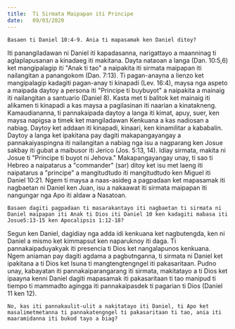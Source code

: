 ```yaml
---
title:  Ti Sirmata Maipapan iti Principe
date:   09/03/2020
---
```


`Basaen ti Daniel 10:4-9. Ania ti mapasamak ken Daniel ditoy?`

Iti panangiladawan ni Daniel iti kapadasanna, narigattayo a maanninag ti aglaplapusanan a kinadaeg iti makitana. Dayta nataoan a langa (Dan. 10:5,6) ket mangipalagip iti "Anak ti tao" a naipakita iti sirmata maipapan iti nailangitan a panangokom (Dan. 7:13). Ti pagan-anayna a lienzo ket mangipalagip kadagiti pagan-anay ti kinapadi (Lev. 16:4), maysa nga aspeto a maipada daytoy a persona iti "Principe ti buybuyot" a naipakita a mainaig iti nailangitan a santuario (Daniel 8). Kasta met ti balitok ket mainaig iti alikamen ti kinapadi a kas maysa a pagilasinan iti naarian a kinatakneng. Kamaudiananna, ti pannakaipada daytoy a langa iti kimat, apuy, suer, ken maysa napigsa a timek ket mangiladawan Kenkuana a kas nadiosan a nabiag. Daytoy ket addaan iti kinapadi, kinaari, ken kinamilitar a kababalin. Daytoy a langa ket ipakitana pay dagiti makapangayangay a pannakaiyaspingna iti nailangitan a nabiag nga isu a nagparang ken Josue sakbay iti gubat a maibusor iti Jerico (Jos. 5:13, 14). Idiay sirmata, makita ni Josue ti "Principe ti buyot ni Jehova." Makapangayangay unay, ti sao ti Hebreo a naipatarus a "commander" (sar) ditoy ket isu met laeng iti naipatarus a "principe" a mangitudtudo iti mangitudtudo ken Miguel iti Daniel 10:21. Ngem ti maysa a naas-asideg a pagpadaan ket mapasamak iti nagbaetan ni Daniel ken Juan, isu a nakaawat iti sirmata maipapan iti nangungar nga Apo iti aldaw a Nasatoan.

`Basaen dagiti pagpadaan ti masarakantayo iti nagbaetan ti sirmata ni Daniel maipapan iti Anak ti Dios iti Daniel 10 ken kadagiti mabasa iti Josue5:13-15 ken Apocalipsis 1:12-18?`

Segun ken Daniel, dagidiay nga adda idi kenkuana ket nagbutengda, ken ni Daniel a mismo ket kimmapsut ken naparuknoy iti daga. Ti pannakaipaduyakyak iti presencia ti Dios ket nangalapunos kenkuana. Ngem aniaman pay dagiti agdama a pagbutnganna, ti sirmata ni Daniel ket ipakitana a ti Dios ket Isuna ti mangtengtengngel iti pakasaritaan. Pudno unay, kabayatan iti pannakaiparangarang iti sirmata, makitatayo a ti Dios ket ipaayna kenni Daniel dagiti mapasamak iti pakasaritaan ti tao manipud ti tiempo ti mammadto agingga iti pannakaipasdek ti pagarian ti Dios (Daniel 11 ken 12). 

`No, kas iti pannakaulit-ulit a nakitatayo iti Daniel, ti Apo ket masalimetmetanna ti pannakatengngel ti pakasaritaan ti tao, ania iti maaramidanna iti bukod tayo a biag?`